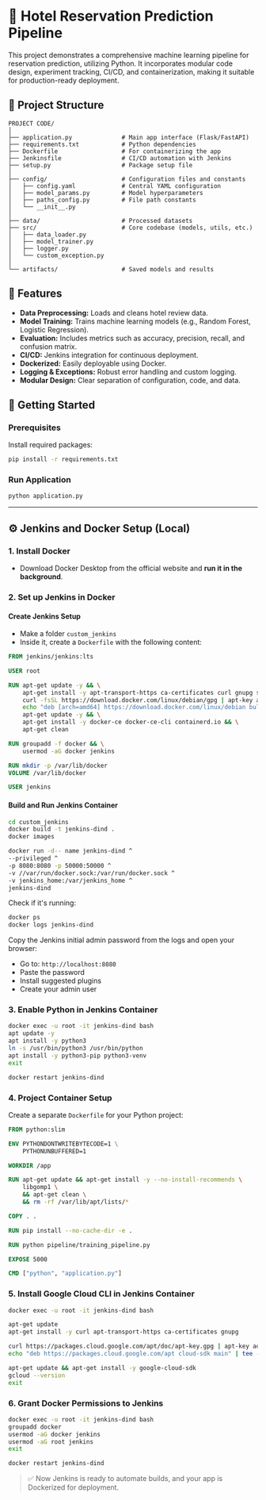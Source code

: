 # 🏨 Hotel Reservation Prediction Pipeline
This project demonstrates a comprehensive machine learning pipeline for reservation prediction, utilizing Python. It incorporates modular code design, experiment tracking, CI/CD, and containerization, making it suitable for production-ready deployment.
## 📁 Project Structure

```
PROJECT CODE/
│
├── application.py              # Main app interface (Flask/FastAPI)
├── requirements.txt            # Python dependencies
├── Dockerfile                  # For containerizing the app
├── Jenkinsfile                 # CI/CD automation with Jenkins
├── setup.py                    # Package setup file
│
├── config/                     # Configuration files and constants
│   ├── config.yaml             # Central YAML configuration
│   ├── model_params.py         # Model hyperparameters
│   ├── paths_config.py         # File path constants
│   └── __init__.py
│
├── data/                       # Processed datasets
├── src/                        # Core codebase (models, utils, etc.)
│   ├── data_loader.py
│   ├── model_trainer.py
│   ├── logger.py
│   └── custom_exception.py
│
└── artifacts/                  # Saved models and results
```

## 🔧 Features

- **Data Preprocessing:** Loads and cleans hotel review data.
- **Model Training:** Trains machine learning models (e.g., Random Forest, Logistic Regression).
- **Evaluation:** Includes metrics such as accuracy, precision, recall, and confusion matrix.
- **CI/CD:** Jenkins integration for continuous deployment.
- **Dockerized:** Easily deployable using Docker.
- **Logging & Exceptions:** Robust error handling and custom logging.
- **Modular Design:** Clear separation of configuration, code, and data.

## 🚀 Getting Started

### Prerequisites

Install required packages:

```bash
pip install -r requirements.txt
```

### Run Application

```bash
python application.py
```
---

## ⚙️ Jenkins and Docker Setup (Local)

### 1. Install Docker

- Download Docker Desktop from the official website and **run it in the background**.

### 2. Set up Jenkins in Docker

#### Create Jenkins Setup

- Make a folder `custom_jenkins`
- Inside it, create a `Dockerfile` with the following content:

```dockerfile
FROM jenkins/jenkins:lts

USER root

RUN apt-get update -y && \
    apt-get install -y apt-transport-https ca-certificates curl gnupg software-properties-common && \
    curl -fsSL https://download.docker.com/linux/debian/gpg | apt-key add - && \
    echo "deb [arch=amd64] https://download.docker.com/linux/debian bullseye stable" > /etc/apt/sources.list.d/docker.list && \
    apt-get update -y && \
    apt-get install -y docker-ce docker-ce-cli containerd.io && \
    apt-get clean

RUN groupadd -f docker && \
    usermod -aG docker jenkins

RUN mkdir -p /var/lib/docker
VOLUME /var/lib/docker

USER jenkins
```

#### Build and Run Jenkins Container

```bash
cd custom_jenkins
docker build -t jenkins-dind .
docker images

docker run -d-- name jenkins-dind ^
--privileged ^
-p 8080:8080 -p 50000:50000 ^
-v //var/run/docker.sock:/var/run/docker.sock ^
-v jenkins_home:/var/jenkins_home ^
jenkins-dind
```

Check if it's running:

```bash
docker ps
docker logs jenkins-dind
```

Copy the Jenkins initial admin password from the logs and open your browser:

- Go to: `http://localhost:8080`
- Paste the password
- Install suggested plugins
- Create your admin user

### 3. Enable Python in Jenkins Container

```bash
docker exec -u root -it jenkins-dind bash
apt update -y
apt install -y python3
ln -s /usr/bin/python3 /usr/bin/python
apt install -y python3-pip python3-venv
exit

docker restart jenkins-dind
```

### 4. Project Container Setup

Create a separate `Dockerfile` for your Python project:

```dockerfile
FROM python:slim

ENV PYTHONDONTWRITEBYTECODE=1 \
    PYTHONUNBUFFERED=1

WORKDIR /app

RUN apt-get update && apt-get install -y --no-install-recommends \
    libgomp1 \
    && apt-get clean \
    && rm -rf /var/lib/apt/lists/*

COPY . .

RUN pip install --no-cache-dir -e .

RUN python pipeline/training_pipeline.py

EXPOSE 5000

CMD ["python", "application.py"]
```

### 5. Install Google Cloud CLI in Jenkins Container

```bash
docker exec -u root -it jenkins-dind bash

apt-get update
apt-get install -y curl apt-transport-https ca-certificates gnupg

curl https://packages.cloud.google.com/apt/doc/apt-key.gpg | apt-key add -
echo "deb https://packages.cloud.google.com/apt cloud-sdk main" | tee -a /etc/apt/sources.list.d/google-cloud-sdk.list

apt-get update && apt-get install -y google-cloud-sdk
gcloud --version
exit
```

### 6. Grant Docker Permissions to Jenkins

```bash
docker exec -u root -it jenkins-dind bash
groupadd docker
usermod -aG docker jenkins
usermod -aG root jenkins
exit

docker restart jenkins-dind
```

> ✅ Now Jenkins is ready to automate builds, and your app is Dockerized for deployment.

